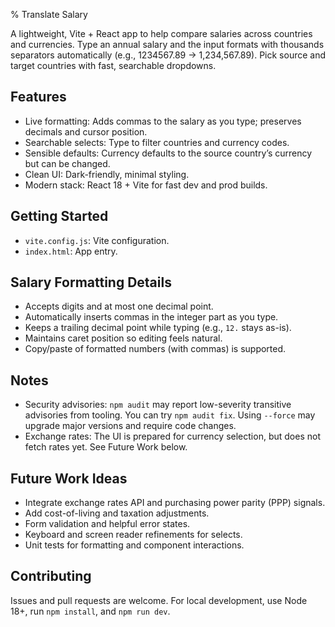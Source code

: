 % Translate Salary

A lightweight, Vite + React app to help compare salaries across countries and currencies. Type an annual salary and the input formats with thousands separators automatically (e.g., 1234567.89 → 1,234,567.89). Pick source and target countries with fast, searchable dropdowns.

## Features
- Live formatting: Adds commas to the salary as you type; preserves decimals and cursor position.
- Searchable selects: Type to filter countries and currency codes.
- Sensible defaults: Currency defaults to the source country’s currency but can be changed.
- Clean UI: Dark-friendly, minimal styling.
- Modern stack: React 18 + Vite for fast dev and prod builds.

## Getting Started


- `vite.config.js`: Vite configuration.
- `index.html`: App entry.

## Salary Formatting Details
- Accepts digits and at most one decimal point.
- Automatically inserts commas in the integer part as you type.
- Keeps a trailing decimal point while typing (e.g., `12.` stays as-is).
- Maintains caret position so editing feels natural.
- Copy/paste of formatted numbers (with commas) is supported.

## Notes
- Security advisories: `npm audit` may report low-severity transitive advisories from tooling. You can try `npm audit fix`. Using `--force` may upgrade major versions and require code changes.
- Exchange rates: The UI is prepared for currency selection, but does not fetch rates yet. See Future Work below.

## Future Work Ideas
- Integrate exchange rates API and purchasing power parity (PPP) signals.
- Add cost-of-living and taxation adjustments.
- Form validation and helpful error states.
- Keyboard and screen reader refinements for selects.
- Unit tests for formatting and component interactions.

## Contributing
Issues and pull requests are welcome. For local development, use Node 18+, run `npm install`, and `npm run dev`.
